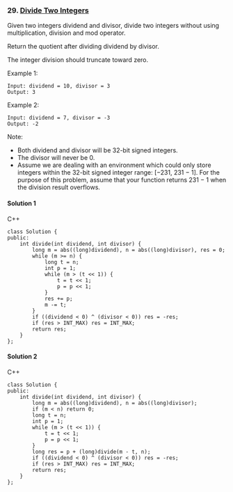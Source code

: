 ### 29\. [Divide Two Integers](https://leetcode.com/problems/divide-two-integers/)

Given two integers dividend and divisor, divide two integers without using multiplication, division and mod operator.

Return the quotient after dividing dividend by divisor.

The integer division should truncate toward zero.

Example 1:
```
Input: dividend = 10, divisor = 3
Output: 3
```

Example 2:
```
Input: dividend = 7, divisor = -3
Output: -2
```

Note:

* Both dividend and divisor will be 32-bit signed integers.
* The divisor will never be 0.
* Assume we are dealing with an environment which could only store integers within the 32-bit signed integer range: [−231,  231 − 1]. For the purpose of this problem, assume that your function returns 231 − 1 when the division result overflows.


#### Solution 1

C++

```
class Solution {
public:
    int divide(int dividend, int divisor) {
        long m = abs((long)dividend), n = abs((long)divisor), res = 0;
        while (m >= n) {
            long t = n;
            int p = 1;
            while (m > (t << 1)) {
                t = t << 1;
                p = p << 1;
            }
            res += p;
            m -= t;
        }
        if ((dividend < 0) ^ (divisor < 0)) res = -res;
        if (res > INT_MAX) res = INT_MAX;
        return res;
    }
};
```


#### Solution 2

C++

```
class Solution {
public:
    int divide(int dividend, int divisor) {
        long m = abs((long)dividend), n = abs((long)divisor);
        if (m < n) return 0;
        long t = n;
        int p = 1;
        while (m > (t << 1)) {
            t = t << 1;
            p = p << 1;
        }
        long res = p + (long)divide(m - t, n);
        if ((dividend < 0) ^ (divisor < 0)) res = -res;
        if (res > INT_MAX) res = INT_MAX;
        return res;
    }
};
```
